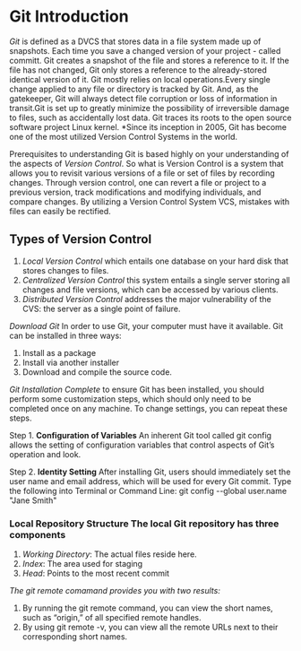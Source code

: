 # **Git Introduction**

*Git* is defined as a DVCS that stores data in a file system made up of snapshots. Each time you save a changed version of your project - called committ. Git creates a snapshot of the file and stores a reference to it. If the file has not changed, Git only stores a reference to the already-stored identical version of it. Git mostly relies on local operations.Every single change applied to any file or directory is tracked by Git. And, as the gatekeeper, Git will always detect file corruption or loss of information in transit.Git is set up to greatly minimize the possibility of irreversible damage to files, such as accidentally lost data. Git traces its roots to the open source software project Linux kernel. *Since its inception in 2005, Git has become one of the most utilized Version Control Systems in the world.

Prerequisites to understanding Git is based highly on your understanding of the aspects of *Version Control*. So what is Version Control is a system that allows you to revisit various versions of a file or set of files by recording changes. Through version control, one can revert a file or project to a previous version, track modifications and modifying individuals, and compare changes. By utilizing a Version Control System VCS, mistakes with files can easily be rectified.

## Types of Version Control

1. *Local Version Control* which entails one database on your hard disk that stores changes to files.
2. *Centralized Version Control* this system entails a single server storing all changes and file versions, which can be accessed by various clients.
3. *Distributed Version Control* addresses the major vulnerability of the CVS: the server as a single point of failure.

*Download Git*
In order to use Git, your computer must have it available. Git can be installed in three ways:

1. Install as a package
2. Install via another installer
3. Download and compile the source code.

*Git Installation Complete* to ensure Git has been installed, you should perform some customization steps, which should only need to be completed once on any machine. To change settings, you can repeat these steps.

Step 1. **Configuration of Variables**
An inherent Git tool called git config allows the setting of configuration variables that control aspects of Git’s operation and look.

Step 2. **Identity Setting**
After installing Git, users should immediately set the user name and email address, which will be used for every Git commit. Type the following into Terminal or Command Line: git config --global user.name "Jane Smith"

### Local Repository Structure The local Git repository has three components

1. *Working Directory*: The actual files reside here.
2. *Index*: The area used for staging
3. *Head*: Points to the most recent commit

*The git remote comamand provides you with two results:*

1. By running the git remote command, you can view the short names, such as “origin,” of all specified remote handles.
2. By using git remote -v, you can view all the remote URLs next to their corresponding short names.
